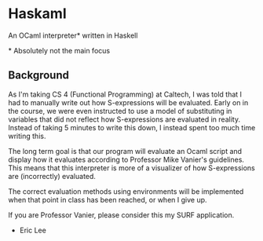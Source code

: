 # Haskaml

An OCaml interpreter\* written in Haskell

\* Absolutely not the main focus

## Background

As I'm taking CS 4 (Functional Programming) at Caltech, I was told that I had to manually write out how S-expressions will be evaluated. Early on in the course, we were even instructed to use a model of substituting in variables that did not reflect how S-expressions are evaluated in reality. Instead of taking 5 minutes to write this down, I instead spent too much time writing this.

The long term goal is that our program will evaluate an Ocaml script and display how it evaluates according to Professor Mike Vanier's guidelines. This means that this interpreter is more of a visualizer of how S-expressions are (incorrectly) evaluated.

The correct evaluation methods using environments will be implemented when that point in class has been reached, or when I give up.

If you are Professor Vanier, please consider this my SURF application.

- Eric Lee

